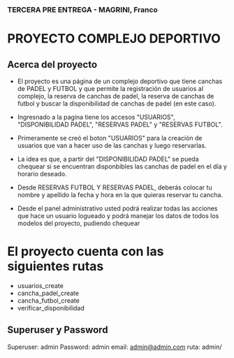 ### TERCERA PRE ENTREGA  - MAGRINI, Franco
# PROYECTO COMPLEJO DEPORTIVO

## Acerca del proyecto
+ El proyecto es una página de un complejo deportivo que tiene canchas de PADEL y FUTBOL y que permite la registración de usuarios al complejo, la reserva de canchas de padel, la reserva de canchas de futbol y buscar la disponibilidad de canchas de padel (en este caso).

+ Ingresnado a la pagina tiene los accesos "USUARIOS", "DISPONIBILIDAD PADEL", "RESERVAS PADEL" y "RESERVAS FUTBOL".

+ Primeramente se creó el boton "USUARIOS" para la creación de usuarios que van a hacer uso de las canchas y luego reservarlas.

+ La idea es que, a partir del "DISPONIBILIDAD PADEL" se pueda chequear si se encuentran disponbibles las canchas de padel en el día y horario deseado.

+ Desde RESERVAS FUTBOL Y RESERVAS PADEL, deberás colocar tu nombre y apellido la fecha y hora en la que quieras reservar tu cancha.

+ Desde el panel administrativo usted podrá realizar todas las acciones que hace un usuario logueado y podrá manejar los datos de todos los modelos del proyecto, pudiendo chequear 

# El proyecto cuenta con las siguientes rutas
+ usuarios_create
+ cancha_padel_create
+ cancha_futbol_create
+ verificar_disponibilidad
    
## Superuser y Password
Superuser: admin
Password: admin
email: admin@admin.com
ruta: admin/

